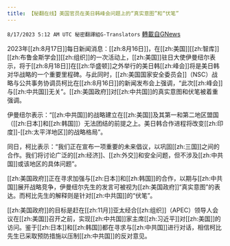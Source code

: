 ```yaml
---
title: 【秘翻在线】美国官员在美日韩峰会问题上的“真实意图”和“伏笔”
---
```

`8/17/2023 5:12 AM UTC 秘密翻譯組G-Translators` [轉載自GNews](https://gnews.org/articles/1561195)

2023年[[zh:8月17日]]每日新闻消息：[[zh:8月16日]]，在[[zh:美国]][[zh:智库]][[zh:布鲁金斯学会]][[zh:组织]]的一次活动上，[[zh:美国]]驻日大使伊曼纽尔表示，将于[[zh:8月18日]]在[[zh:华盛顿]]之外举行的美日韩[[zh:峰会]]将是美日韩对华战略的一个重要里程碑。与此同时，[[zh:美国国家安全委员会]]（NSC）战略与公共事务协调员柯比在[[zh:8月16日]]的新闻发布会上强调，“此次[[zh:峰会]]与[[zh:中共国]]无关”。[[zh:美国政府]]对[[zh:中共国]]的真实意图和伏笔被着重强调。

伊曼纽尔表示：“[[zh:中共国]]的战略建立在[[zh:美国]]及其第一和第二地区盟国（[[zh:日本]]和[[zh:韩国]]）无法团结的前提之上。美日韩合作进程将改变[[zh:印度]]\-[[zh:太平洋地区]]的战略格局”。

同日，柯比表示：“我们正在宣布一项重要的未来倡议，以巩固[[zh:三国]]之间的合作。我们将讨论广泛的[[zh:经济]]、[[zh:外交]]和安全问题，但不涉及[[zh:中共国]]或该地区的具体问题”。

[[zh:美国政府]]正在寻求加强与[[zh:日本]]和[[zh:韩国]]的合作，以期与[[zh:中共国]]展开战略竞争，伊曼纽尔先生的发言可被视为[[zh:美国政府]]“真实意图”的表达。而柯比先生的解释则是针对[[zh:中共国]]的“伏笔”。

[[zh:美国政府]]的目标是赶在[[zh:11月]]亚太经合[[zh:组织]]（APEC）领导人会议在[[zh:美国]]召开之前，实现[[zh:中共国]]家主席[[zh:习近平]]对[[zh:美国]]的访问。鉴于[[zh:日本]]和[[zh:韩国]]都在寻求与[[zh:中共国]]进行对话，相信柯比先生已采取预防措施以压制[[zh:中共国]]的反对意见。
